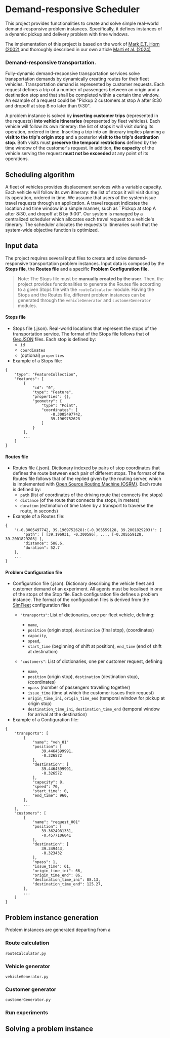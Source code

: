 # Demand-responsive Scheduler

This project provides functionalities to create and solve simple real-world demand-responsive problem instances.
Specifically, it defines instances of a dynamic pickup and delivery problem with time windows.

The implementation of this project is based on the work of 
[Mark E.T. Horn (2002)](https://www.sciencedirect.com/science/article/pii/S0968090X01000031) and thoroughly described in
our own article [Martí et al. (2024)](https://doi.org/10.2298/CSIS230115074M)

### Demand-responsive transportation.
Fully-dynamic demand-responsive transportation services solve transportation demands by dynamically creating routes for
their fleet vehicles. Transportation demand is represented by customer requests. Each request defines a trip of a number
of passengers between an origin and a destination stop and that shall be completed within a certain time window. 
An example of a request could be "Pickup 2 customers at stop A after 8:30 and dropoff at stop B no later than 9:30".

A problem instance is solved by **inserting customer trips** (represented in the requests) **into 
vehicle itineraries** (represented by fleet vehicles). Each vehicle will follow its own itinerary:
the list of stops it will visit during its operation, ordered in time. Inserting a trip into an itinerary implies 
planning a **visit to the trip's origin stop** and a posterior **visit to the trip's destination stop**. Both visits 
must **preserve the temporal restrictions** defined by the time window of the customer's request. In addition, 
**the capacity** of the vehicle serving the request **must not be exceeded** at any point of its operations.  



## Scheduling algorithm
A fleet of vehicles provides displacement services with a variable capacity. Each vehicle will follow its own itinerary: 
the list of stops it will visit during its operation, ordered in time. We assume that users of the system issue travel 
requests through an application. A travel request indicates the location and time window in a simple manner, 
such as ``Pickup at stop A after 8:30, and dropoff at B by 9:00".
Our system is managed by a centralized scheduler which allocates each travel request to a vehicle's itinerary.
The scheduler allocates the requests to itineraries such that the system-wide objective function is optimized. 
## Input data
The project requires several input files to create and solve demand-responsive transportation problem instances. 
Input data is composed by the **Stops file**, the **Routes file** and a specific **Problem Configuration file**.

> Note: The Stops file must be **manually created by the user**. Then, the project provides functionalities to generate the 
> Routes file according to a given Stops file with the `routeCalculator` module. Having the Stops and the Routes file, 
> different problem instances can be generated through the `vehicleGenerator` and `customerGenerator` modules.

#### Stops file
- Stops file (.json). Real-world locations that represent the stops of the transportation service. 
The format of the Stops file follows that of [GeoJSON](https://geojson.org/) files. Each stop is defined by:
  - `id`
  - `coordinates`
  - (optional) `properties`
- Example of a Stops file:
```
{
    "type": "FeatureCollection",
    "features": [
        {
            "id": "0",
            "type": "Feature",
            "properties": {},
            "geometry": {
                "type": "Point",
                "coordinates": [
                    -0.3005497742,
                    39.1969752628
                ]
            }
        },
        ...
    ]
}
```
#### Routes file
- Routes file (.json). Dictionary indexed by pairs of stop coordinates that defines the route between each pair 
of different stops. The format of the Routes file follows that of the replied given by the routing server, which
is implemented with [Open Source Routing Machine (OSRM)](https://project-osrm.org/). Each route is defined by:
  - `path` (list of coordinates of the driving route that connects the stops)
  - `distance` (of the route that connects the stops, in meters)
  - `duration` (estimation of time taken by a transport to traverse the route, in seconds)
- Example of a Routes file:
```
{
    "(-0.3005497742, 39.1969752628):(-0.305559128, 39.2001829203)": {
        "path": [ [39.196931, -0.300586], ..., [-0.305559128, 39.2001829203] ], 
        "distance": 588.6, 
        "duration": 52.7
    },
    ...
}
```
#### Problem Configuration file
- Configuration file (.json). Dictionary describing the vehicle fleet and customer demand
of an experiment. All agents must be localised in one of the stops of the Stop file. Each configuration file defines
a problem instance. The format of the configuration files is derived from the 
[SimFleet](https://github.com/javipalanca/simfleet) configuration files
  - `"transports"`: List of dictionaries, one per fleet vehicle, defining:
    - `name`,
    - `position` (origin stop), `destination` (final stop), (coordinates)
    - `capacity`,
    - `speed`,
    - `start_time` (beginning of shift at position), `end_time` (end of shift at destination)

  - `"customers"`: List of dictionaries, one per customer request, defining
    - `name`,
    - `position` (origin stop), `destination` (destination stop), (coordinates)
    - `npass` (number of passengers travelling together)
    - `issue_time` (time at which the customer issues their request)
    - `origin_time_ini`, `origin_time_end` (temporal window for pickup at origin stop)
    - `destination_time_ini`, `destination_time_end` (temporal window for arrival at the destination)
- Example of a Configuration file:
```
{
    "transports": [
        {
            "name": "veh_01"
            "position": [
                39.4464599991,
                -0.326572
            ],
            "destination": [
                39.4464599991,
                -0.326572
            ],
            "capacity": 8,
            "speed": 70,
            "start_time": 0,
            "end_time": 960,            
        },
        ...
    ],
    "customers": [
        {
            "name": "request_001"
            "position": [
                39.3624981331,
                -0.4577106041
            ],
            "destination": [
                39.349443,
                -0.323432
            ],
            "npass": 1,
            "issue_time": 61,
            "origin_time_ini": 66,
            "origin_time_end": 86,
            "destination_time_ini": 88.13,
            "destination_time_end": 125.27,           
        },
        ...
    ]
}    
```


## Problem instance generation
Problem instances are generated departing from a 

### Route calculation
`routeCalculator.py`

### Vehicle generator
`vehicleGenerator.py`

### Customer generator
`customerGenerator.py`

### Run experiments

## Solving a problem instance